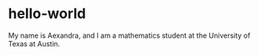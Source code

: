# hello-world
My name is Aexandra, and I am a mathematics student at the University of Texas at Austin.
